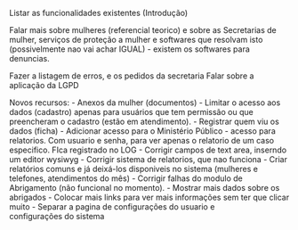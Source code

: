 Listar as funcionalidades existentes (Introdução)

Falar mais sobre mulheres (referencial teorico) e sobre as Secretarias de mulher, serviços de proteção a mulher e softwares que resolvam isto (possivelmente nao vai achar IGUAL) - existem os softwares para denuncias.

Fazer a listagem de erros, e os pedidos da secretaria
Falar sobre a aplicação da LGPD

Novos recursos:
	- Anexos da mulher (documentos)
	- Limitar o acesso aos dados (cadastro) apenas para usuários que tem permissão ou que preencheram o cadastro (estão em atendimento).
	- Registrar quem viu os dados (ficha)
	- Adicionar acesso para o Ministério Público - acesso para relatorios. Com usuario e senha, para ver apenas o relatorio de um caso especifico. FIca registrado no LOG
	- Corrigir campos de text area, inserndo um editor wysiwyg
	- Corrigir sistema de relatorios, que nao funciona
	- Criar relatórios comuns e já deixá-los disponiveis no sistema (mulheres e telefones, atendimentos do mês)
	- Corrigir falhas do modulo de Abrigamento (não funcional no momento).
	- Mostrar mais dados sobre os abrigados
	- Colocar mais links para ver mais informações sem ter que clicar muito
	- Separar a pagina de configurações do usuario e configurações do sistema
